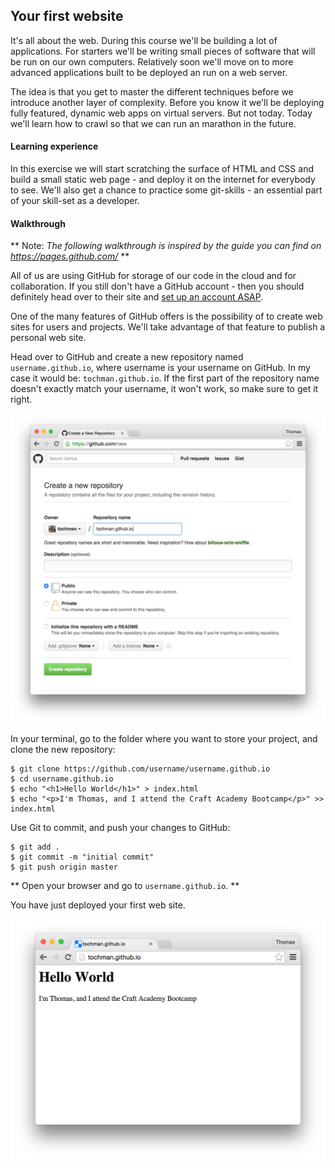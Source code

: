 ## Your first website

It's all about the web. During this course we'll be building a lot of applications. For starters we'll be writing small pieces of software that will be run on our own computers. Relatively soon we'll move on to more advanced applications built to be deployed an run on a web server.

The idea is that you get to master the different techniques before we introduce another layer of complexity. Before you know it we'll be deploying fully featured, dynamic web apps on virtual servers. But not today. Today we'll learn how to crawl so that we can run an marathon in the future.

#### Learning experience
In this exercise we will start scratching the surface of HTML and CSS and build a small static web page - and deploy it on the internet for everybody to see. We'll also get a chance to practice some git-skills - an essential part of your skill-set as a developer. 

#### Walkthrough

** Note: *The following walkthrough is inspired by the guide you can find on https://pages.github.com/* **

All of us are using GitHub for storage of our code in the cloud and for collaboration. If you still don't have a GitHub account - then you should definitely head over to their site and [set up an account ASAP](https://github.com).

One of the many features of GitHub offers is the possibility of to create web sites for users and projects. We'll take advantage of that feature to publish a personal web site.

Head over to GitHub and create a new repository named `username.github.io`, where username is your username on GitHub. In my case it would be: `tochman.github.io`. If the first part of the repository name doesn't exactly match your username, it won't work, so make sure to get it right.

![](../images/github_io_step1.png)

In your terminal, go to the folder where you want to store your project, and clone the new repository:

```
$ git clone https://github.com/username/username.github.io
$ cd username.github.io
$ echo "<h1>Hello World</h1>" > index.html
$ echo "<p>I'm Thomas, and I attend the Craft Academy Bootcamp</p>" >> index.html
```

Use Git to commit, and push your changes to GitHub:
```shell
$ git add .
$ git commit -m "initial commit"
$ git push origin master
```

** Open your browser and go to `username.github.io`. **

You have just deployed your first web site. 

![](../images/github_io_step2.png)


